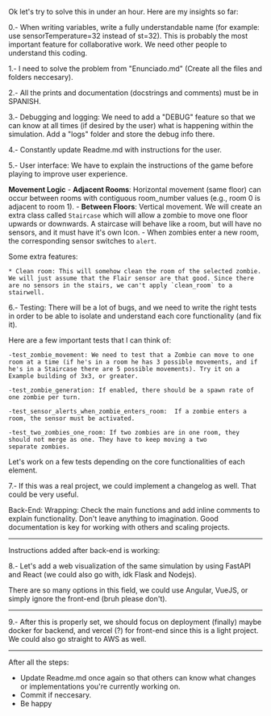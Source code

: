 Ok let's try to solve this in under an hour. Here are my insights so far:

0.- When writing variables, write a fully understandable name (for example: use sensorTemperature=32 instead of st=32). This is probably the most important feature for collaborative work. We need other people to understand this coding.

1.- I need to solve the problem from "Enunciado.md" (Create all the files and folders neccesary).

2.- All the prints and documentation (docstrings and comments) must be in SPANISH.

3.- Debugging and logging: We need to add a "DEBUG" feature so that we can know at all times (if desired by the user) what is happening within the simulation. Add a "logs" folder and store the debug info there.

4.- Constantly update Readme.md with instructions for the user. 

5.- User interface: We have to explain the instructions of the game before playing to improve user experience.  

**Movement Logic**
    - **Adjacent Rooms**: Horizontal movement (same floor) can occur between rooms with contiguous room_number values (e.g., room 0 is adjacent to room 1).
    - **Between Floors**: Vertical movement. We will create an extra class called `Staircase` which will allow a zombie to move one floor upwards or downwards. A staircase will behave like a room, but will have no sensors, and it must have it's own Icon.
    - When zombies enter a new room, the corresponding sensor switches to `alert`.

Some extra features:

    * Clean room: This will somehow clean the room of the selected zombie. We will just assume that the Flair sensor are that good. Since there are no sensors in the stairs, we can't apply `clean_room` to a stairwell.

6.- Testing: There will be a lot of bugs, and we need to write the right tests in order to be able to isolate and understand each core functionality (and fix it).

Here are a few important tests that I can think of: 

    -test_zombie_movement: We need to test that a Zombie can move to one room at a time (if he's in a room he has 3 possible movements, and if he's in a Staircase there are 5 possible movements). Try it on a Example building of 3x3, or greater.

    -test_zombie_generation: If enabled, there should be a spawn rate of one zombie per turn.

    -test_sensor_alerts_when_zombie_enters_room:  If a zombie enters a room, the sensor must be activated.

    -test_two_zombies_one_room: If two zombies are in one room, they should not merge as one. They have to keep moving a two 
    separate zombies.
Let's work on a few tests depending on the core functionalities of each element.

7.- If this was a real project, we could implement a changelog as well. That could be very useful.

Back-End: Wrapping: Check the main functions and add inline comments to explain functionality. Don't leave anything to imagination. Good documentation is key for working with others and scaling projects.

----------------------------------------------------------------------------------------------------
Instructions added after back-end is working:


8.- Let's add a web visualization of the same simulation by using FastAPI and React (we could also go with, idk Flask and Nodejs).

There are so many options in this field, we could use Angular, VueJS, or simply ignore the front-end (bruh please don't).

----------------------------------------------------------------------------------------------------
9.- After this is properly set, we should focus on deployment (finally) maybe docker for backend, and vercel (?) for front-end since this is a light project. We could also go straight to AWS as well.

----------------------------------------------------------------------------------------------------


After all the steps: 

- Update Readme.md once again so that others can know what changes or implementations you're currently working on.
- Commit if neccesary.
- Be happy
